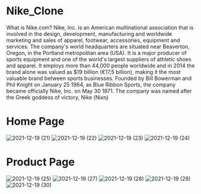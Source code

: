 # Nike_Clone

What is Nike.com?
Nike, Inc. is an American multinational association that is involved in the design, development, manufacturing and worldwide marketing and sales of apparel, footwear, accessories, equipment and services.
The company's world headquarters are situated near Beaverton, Oregon, in the Portland metropolitan area (USA). It is a major producer of sports equipment and one of the world's largest suppliers of athletic shoes and apparel.
It employs more than 44,000 people worldwide and in 2014 the brand alone was valued as $19 billion (€17,5 billion), making it the most valuable brand between sports businesses. Founded by Bill Bowerman and Phil Knight on January 25 1964, as Blue Ribbon Sports, the company became officially Nike, Inc. on May 30 1971. The company was named after the Greek goddess of victory, Nike (Νίκη)

# Home Page

![2021-12-19 (21)](https://user-images.githubusercontent.com/95916859/146681481-58518f0e-d339-4366-a08f-ae2364e1dbae.png)
![2021-12-19 (22)](https://user-images.githubusercontent.com/95916859/146681483-e98fd4e6-0f6b-4ba3-8cdd-c4e71e09dc77.png)
![2021-12-19 (23)](https://user-images.githubusercontent.com/95916859/146681484-c521db69-c2cc-482b-9bcf-aea538f675eb.png)
![2021-12-19 (24)](https://user-images.githubusercontent.com/95916859/146681486-59d9275b-01ef-4e87-972c-7ef0c367a51d.png)

# Product Page

![2021-12-19 (25)](https://user-images.githubusercontent.com/95916859/146681624-50479f94-fa21-46c0-ba23-6d5290ed7803.png)
![2021-12-19 (27)](https://user-images.githubusercontent.com/95916859/146681630-087d0306-e1bb-4512-964b-69216ee18594.png)
![2021-12-19 (28)](https://user-images.githubusercontent.com/95916859/146681636-d3d3e7ae-92e1-4609-9e9b-9cd5a4206e1c.png)
![2021-12-19 (29)](https://user-images.githubusercontent.com/95916859/146681640-52d178cc-ee13-4dff-9bfb-80ccfaf807f9.png)
![2021-12-19 (30)](https://user-images.githubusercontent.com/95916859/146681648-5c91c1cd-322c-4ea3-b28d-c98b9b22298f.png)


